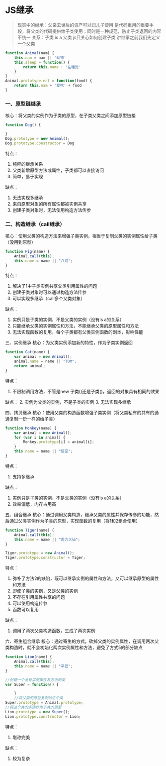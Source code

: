 # JS继承
> 现实中的继承：父亲去世后的资产可以归儿子使用
是代码重用的重要手段，将父类的代码提供给子类使用；同时是一种规范，防止子类返回的内容不统一
关系：子类 is a 父类
js只关心如何创建子类
> 讲继承之前我们先定义一个父类
```js
function Animal(nam) {
    this.nam = nam || '动物'
    this.sleep = function() {
        return this.name + '在睡觉'
    }
}
Animal.prototype.eat = function(food) {
    return this.nam + '爱吃' + food
}
```
### 一、原型链继承
核心：将父类的实例作为子类的原型，在子类父类之间添加原型链接
```js
function Dog() {

}
Dog.prototype = new Animal();
Dog.prototype.constructor = Dog
```
特点：
1. 纯粹的继承关系
2. 父类新增原型方法或属性，子类都可以直接访问
3. 简单，易于实现

缺点：
1. 无法实现多继承
2. 来自原型对象的所有属性都被实例共享
3. 创建子类对象时，无法使用构造方法传参
### 二、构造继承（call继承）
核心：使用父类的构造方法来增强子类实例，相当于复制父类的实例属性给子类（没用到原型）
```js
function Pig(name) {
    Animal.call(this);
    this.name = name || "八戒";
}
```
特点：
1. 解决了1中子类实例共享父类引用属性的问题
2. 创建子类对象时可以通过构造方法传参
3. 可以实现多继承（call多个父类对象）

缺点：
1. 实例只是子类的实例，不是父类的实例（没有is a的关系）
2. 只能继承父类的实例属性和方法，不能继承父类的原型属性和方法
3. 无法实现函数的复用，每个子类都有父类实例函数的副本，影响性能

三、实例继承
核心：为父类实例添加新的特性，作为子类实例返回
```js
function Cat(name) {
    var animal = new Animal();
    animal.name = name || "TOM";
    return animal;
}
```
特点：
1. 不限制调用方法，不管是new 子类()还是子类()，返回的对象具有相同的效果

缺点：
2. 实例为父类的实例，不是子类的实例
3. 无法实现多继承

四、拷贝继承
核心：使用父类的构造函数增强子类实例（将父类私有的共有的通通复制一份一样的给子类）
```js
function Monkey(name) {
    var animal = new Animal();
    for (var i in animal) {
        Monkey.prototype[i] = animal[i];
    }
    this.name = name || "悟空";
}
```
特点：
1. 支持多继承

缺点：
1. 实例只是子类的实例，不是父类的实例（没有is a的关系）
2. 效率偏低，内存占用高

五、组合继承
核心：通过调用父类构造，继承父类的属性并保存传参的功能，然后通过父类实例作为子类的原型，实现函数的复用（将1和2组合使用）
```js
function Tiger(name) {
    Animal.call(this);
    this.name = name || "虎力大仙";
}

Tiger.prototype = new Animal();
Tiger.prototype.constructor = Tiger;
```
特点：
1. 弥补了方法2的缺陷，既可以继承实例的属性和方法，又可以继承原型的属性和方法
2. 即使子类的实例，又是父类的实例
3. 不存在引用属性共享的问题
4. 可以使用构造传参
5. 函数可以复用

缺点：
1. 调用了两次父类构造函数，生成了两次实例


六、寄生组合继承
核心：通过寄生的方式，砍掉父类的实例属性，在调用两次父类构造时，就不会初始化两次实例属性和方法，避免了方式5的部分缺点
```js
function Lion(name) {
    Animal.call(this);
    this.name = name || "辛巴";
}

//创建一个没有实例属性及方法的类
var Super = function() {

    }
    //将父类的原型复制给这个类
Super.prototype = Animal.prototype;
//将这个类的实例作为子类的原型
Lion.prototype = new Super();
Lion.prototype.constructor = Lion;
```
特点：
1. 堪称完美

缺点：
1. 较为复杂